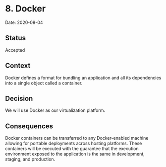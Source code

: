 # 8. Docker

Date: 2020-08-04

## Status

Accepted

## Context

Docker defines a format for bundling an application and all its dependencies into a single object called a container.

## Decision

We will use Docker as our virtualization platform.

## Consequences

Docker containers can be transferred to any Docker-enabled machine allowing for portable deployments across hosting platforms. These containers will be executed with the guarantee that the execution environment exposed to the application is the same in development, staging, and production.

